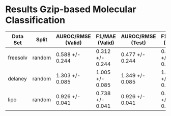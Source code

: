 # Results Gzip-based Molecular Classification
|Data Set|Split |AUROC/RMSE (Valid)|F1/MAE (Valid) |AUROC/RMSE (Test)| F1/MAE (Test) |
|--------|------|------------------|---------------|-----------------|---------------|
|freesolv|random|0.588 +/- 0.244   |0.312 +/- 0.244|0.477 +/- 0.244  |0.305 +/- 0.244|
|delaney |random|1.303 +/- 0.085   |1.005 +/- 0.085|1.349 +/- 0.085  |1.029 +/- 0.085|
|lipo    |random|0.926 +/- 0.041   |0.738 +/- 0.041|0.926 +/- 0.041  |0.743 +/- 0.041|
